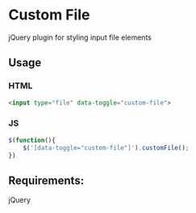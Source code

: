 # Custom File
jQuery plugin for styling input file elements

## Usage

### HTML
```html
<input type="file" data-toggle="custom-file">
```

### JS
```javascript
$(function(){
	$('[data-toggle="custom-file"]').customFile();
})
```

## Requirements:
jQuery
